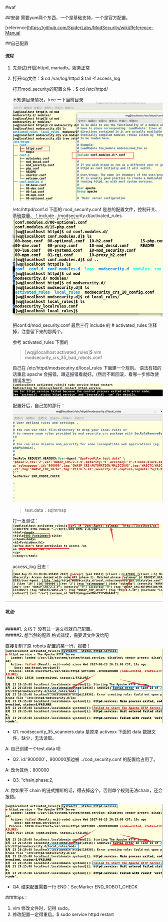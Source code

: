 #waf


##安装
需要yum两个东西，一个是基础支持，一个是官方配置。

[reference]<https://github.com/SpiderLabs/ModSecurity/wiki/Reference-Manual>

##自己配置

#### 流程
1. 先测试(开启)httpd, mariadb。服务正常

2. 打开log文件：$ cd /var/log/httpd
                $ tail -f access_log

    打开mod_security的配置文件：$ cd /etc/httpd/
    
    不知道目录情况，tree 一下当前目录![tree](tree.jpg)  

    /etc/httpd/conf.d 下面的 mod_security.conf 是总的配置文件，控制开关、基础变量、！include ../modsecurity.d/activated_rules ![dir](dir.jpg)

    把conf.d/mod_security.conf 最后三行 include 的 # activated_rules 注释掉，注意留下来的那两个。

    参考 activated_rules 下面的
    > [wq@localhost activated_rules]$ vim modsecurity_crs_35_bad_robots.conf 

    自己在 /etc/httpd/modsecutiry.d/local_rules 下面建一个规则。
    语法有错的话重启 apache 会报错，跟这报错看就好。(然后不断回滚，看哪一步修改使错误发生)
    ![syntax](syntax.jpg)

    配置好后，自己加的那行：![test1](test1.jpg)
    > test.data：sqlmmap

    打一发测试：![curl](curl.jpg)

    access_log 日志：![access_log.jpg](access_log.jpg)
---


#### 坑点:
<br>
#####1. 文档？
没有过一遍文档就自己配置。

<br>
#####2. 想当然的配置
格式错误，需要读文件没给配

直接复制了原 robots 配置的某一行，报错！
![error](error.jpg)

* Q1. modsecurity_35_scanners.data 是原来 activexx 下面的 data 数据文件，缺少，无法读取。

A: 自己创建一个test.data 呗

* Q2. id:'900000'，900000那边被 ../cod_security.conf 的配置给占用了。

A: 改为其他：800000

* Q3. "chain,phase:2,

A: 你如果不 chain 的链式推断的话，得去掉这个，否则单个规则无法chain，还会报错。

![error2](error.jpg)

* Q4. 结束配置需要一行 END：SecMarker END_ROBOT_CHECK

####tips：
1. vim 修改文件时，记得 sudo。
2. 修改配置一定得重启。$ sudo service httpd restart




<!--


正则学习，linux 的正则。
